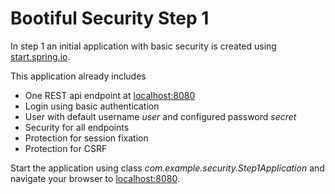 Bootiful Security Step 1
========================

In step 1 an initial application with basic security 
is created using [start.spring.io](http://start.spring.io).
 
This application already includes

- One REST api endpoint at [localhost:8080](http://localhost:8080)
- Login using basic authentication
- User with default username _user_ and configured password _secret_
- Security for all endpoints
- Protection for session fixation
- Protection for CSRF 

Start the application using class _com.example.security.Step1Application_
and navigate your browser to [localhost:8080](http://localhost:8080).
 